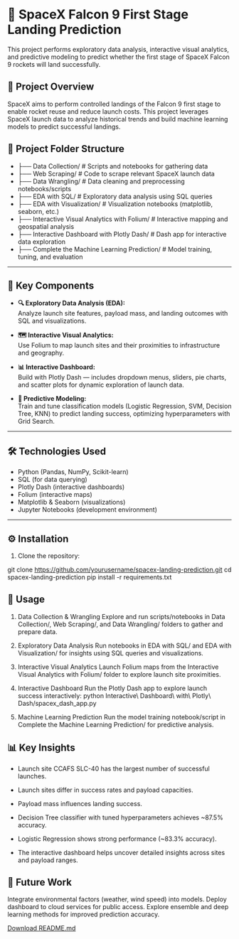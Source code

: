 # 🚀 SpaceX Falcon 9 First Stage Landing Prediction

This project performs exploratory data analysis, interactive visual analytics, and predictive modeling to predict whether the first stage of SpaceX Falcon 9 rockets will land successfully.


## 📝 Project Overview

SpaceX aims to perform controlled landings of the Falcon 9 first stage to enable rocket reuse and reduce launch costs. This project leverages SpaceX launch data to analyze historical trends and build machine learning models to predict successful landings.

## 📂 Project Folder Structure
 - ├── Data Collection/ # Scripts and notebooks for gathering data
 - ├── Web Scraping/ # Code to scrape relevant SpaceX launch data
 - ├── Data Wrangling/ # Data cleaning and preprocessing notebooks/scripts
 - ├── EDA with SQL/ # Exploratory data analysis using SQL queries
 - ├── EDA with Visualization/ # Visualization notebooks (matplotlib, seaborn, etc.)
 - ├── Interactive Visual Analytics with Folium/ # Interactive mapping and geospatial analysis
 - ├── Interactive Dashboard with Plotly Dash/ # Dash app for interactive data exploration
 - ├── Complete the Machine Learning Prediction/ # Model training, tuning, and evaluation

---

## 🚀 Key Components

- **🔍 Exploratory Data Analysis (EDA):**  
  Analyze launch site features, payload mass, and landing outcomes with SQL and visualizations.

- **🗺️ Interactive Visual Analytics:**  
  Use Folium to map launch sites and their proximities to infrastructure and geography.

- **📊 Interactive Dashboard:**  
  Build with Plotly Dash — includes dropdown menus, sliders, pie charts, and scatter plots for dynamic exploration of launch data.

- **🤖 Predictive Modeling:**  
  Train and tune classification models (Logistic Regression, SVM, Decision Tree, KNN) to predict landing success, optimizing hyperparameters with Grid Search.

---

## 🛠️ Technologies Used

- Python (Pandas, NumPy, Scikit-learn)
- SQL (for data querying)
- Plotly Dash (interactive dashboards)
- Folium (interactive maps)
- Matplotlib & Seaborn (visualizations)
- Jupyter Notebooks (development environment)

---

## ⚙️ Installation

1. Clone the repository:


git clone https://github.com/yourusername/spacex-landing-prediction.git
cd spacex-landing-prediction
pip install -r requirements.txt

## 🎯 Usage
1. Data Collection & Wrangling
Explore and run scripts/notebooks in Data Collection/, Web Scraping/, and Data Wrangling/ folders to gather and prepare data.

2. Exploratory Data Analysis
Run notebooks in EDA with SQL/ and EDA with Visualization/ for insights using SQL queries and visualizations.

3. Interactive Visual Analytics
Launch Folium maps from the Interactive Visual Analytics with Folium/ folder to explore launch site proximities.

4. Interactive Dashboard
Run the Plotly Dash app to explore launch success interactively: python Interactive\ Dashboard\ with\ Plotly\ Dash/spacex_dash_app.py

5. Machine Learning Prediction
Run the model training notebook/script in Complete the Machine Learning Prediction/ for predictive analysis.

## 📊 Key Insights
 - Launch site CCAFS SLC-40 has the largest number of successful launches.

 - Launch sites differ in success rates and payload capacities.

 - Payload mass influences landing success.

 - Decision Tree classifier with tuned hyperparameters achieves ~87.5% accuracy.

 - Logistic Regression shows strong performance (~83.3% accuracy).

 - The interactive dashboard helps uncover detailed insights across sites and payload ranges.

## 🔮 Future Work
Integrate environmental factors (weather, wind speed) into models.
Deploy dashboard to cloud services for public access.
Explore ensemble and deep learning methods for improved prediction accuracy.

[Download README.md](sandbox:/mnt/data/README.md)
